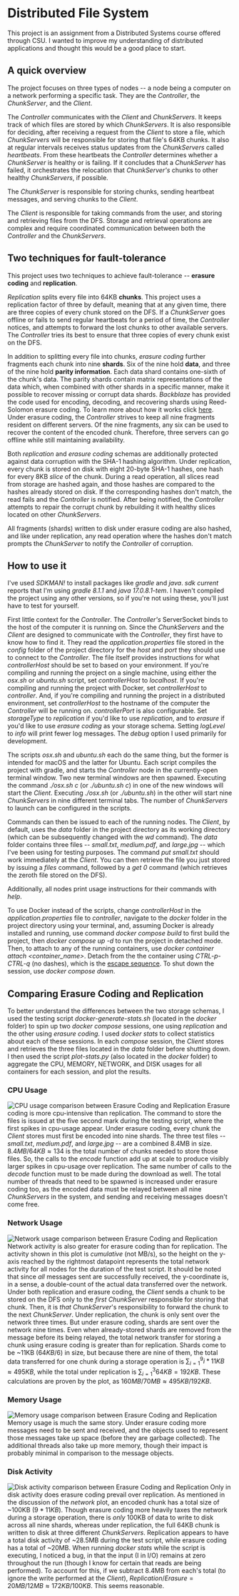 # Distributed File System
This project is an assignment from a Distributed Systems course offered through CSU. I wanted to improve my understanding of distributed applications and thought this would be a good place to start.

## A quick overview
The project focuses on three types of nodes -- a node being a computer on a network performing a specific task. They are the *Controller*, the *ChunkServer*, and the *Client*.

The *Controller* communicates with the *Client* and *ChunkServers*. It keeps track of which files are stored by which *ChunkServers*. It is also responsible for deciding, after receiving a request from the *Client* to store a file, which *ChunkServers* will be responsible for storing that file's 64KB chunks. It also at regular intervals receives status updates from the *ChunkServers* called *heartbeats*. From these heartbeats the *Controller* determines whether a *ChunkServer* is healthy or is failing. If it concludes that a *ChunkServer* has failed, it orchestrates the relocation that *ChunkServer's* chunks to other healthy *ChunkServers*, if possible.

The *ChunkServer* is responsible for storing chunks, sending heartbeat messages, and serving chunks to the *Client*.

The *Client* is responsible for taking commands from the user, and storing and retrieving files from the DFS. Storage and retrieval operations are complex and require coordinated communication between both the *Controller* and the *ChunkServers*.

## Two techniques for fault-tolerance
This project uses two techniques to achieve fault-tolerance -- **erasure coding** and **replication**.

*Replication* splits every file into 64KB **chunks**. This project uses a replication factor of three by default, meaning that at any given time, there are three copies of every chunk stored on the DFS. If a *ChunkServer* goes offline or fails to send regular heartbeats for a period of time, the *Controller* notices, and attempts to forward the lost chunks to other available servers. The *Controller* tries its best to ensure that three copies of every chunk exist on the DFS.

In addition to splitting every file into chunks, *erasure coding* further fragments each chunk into nine **shards**. Six of the nine hold **data**, and three of the nine hold **parity information**. Each data shard contains one-sixth of the chunk's data. The parity shards contain matrix representations of the data which, when combined with other shards in a specific manner, make it possible to recover missing or corrupt data shards. *Backblaze* has provided the code used for encoding, decoding, and recovering shards using Reed-Solomon erasure coding. To learn more about how it works click [here](https://www.backblaze.com/blog/reed-solomon/). Under erasure coding, the *Controller* strives to keep all nine fragments resident on different servers. Of the nine fragments, any six can be used to recover the content of the encoded chunk. Therefore, three servers can go offline while still maintaining availability.

Both *replication* and *erasure coding* schemas are additionally protected against data corruption with the SHA-1 hashing algorithm. Under replication, every chunk is stored on disk with eight 20-byte SHA-1 hashes, one hash for every 8KB *slice* of the chunk. During a read operation, all slices read from storage are hashed again, and those hashes are compared to the hashes already stored on disk. If the corresponding hashes don't match, the read fails and the *Controller* is notified. After being notified, the *Controller* attempts to repair the corrupt chunk by rebuilding it with healthy slices located on other *ChunkServers*.

All fragments (shards) written to disk under erasure coding are also hashed, and like under replication, any read operation where the hashes don't match prompts the *ChunkServer* to notify the *Controller* of corruption.

## How to use it
I've used *SDKMAN!* to install packages like *gradle* and *java*. *sdk current* reports that I'm using *gradle 8.1.1* and *java 17.0.8.1-tem*. I haven't compiled the project using any other versions, so if you're not using these, you'll just have to test for yourself.

First little context for the *Controller*. The *Controller's* ServerSocket binds to the host of the computer it is running on. Since the *ChunkServers* and the *Client* are designed to communicate with the *Controller*, they first have to know how to find it. They read the *application.properties* file stored in the *config* folder of the project directory for the *host* and *port* they should use to connect to the *Controller*. The file itself provides instructions for what *controllerHost* should be set to based on your environment. If you're compiling and running the project on a single machine, using either the *osx.sh* or *ubuntu.sh* script, set *controllerHost* to *localhost*. If you're compiling and running the project with Docker, set *controllerHost* to *controller*. And, if you're compiling and running the project in a distributed environment, set *controllerHost* to the hostname of the computer the *Controller* will be running on. *controllerPort* is also configurable. Set *storageType* to *replication* if you'd like to use *replication*, and to *erasure* if you'd like to use *erasure coding* as your storage schema. Setting *logLevel* to *info* will print fewer log messages. The *debug* option I used primarily for development.

The scripts *osx.sh* and *ubuntu.sh* each do the same thing, but the former is intended for macOS and the latter for Ubuntu. Each script compiles the project with gradle, and starts the *Controller* node in the currently-open terminal window. Two new terminal windows are then spawned. Executing the command *./osx.sh c* (or *./ubuntu.sh c*) in one of the new windows will start the *Client*. Executing *./osx.sh* (or *./ubuntu.sh*) in the other will start nine *ChunkServers* in nine different terminal tabs. The number of *ChunkServers* to launch can be configured in the scripts.

Commands can then be issued to each of the running nodes. The *Client*, by default, uses the *data* folder in the project directory as its working directory (which can be subsequently changed with the *wd* command). The *data* folder contains three files -- *small.txt*, *medium.pdf*, and *large.jpg* -- which I've been using for testing purposes. The command *put small.txt* should work immediately at the *Client*. You can then retrieve the file you just stored by issuing a *files* command, followed by a *get 0* command (which retrieves the zeroth file stored on the DFS).

Additionally, all nodes print usage instructions for their commands with *help*.

To use Docker instead of the scripts, change *controllerHost* in the *application.properties* file to *controller*, navigate to the *docker* folder in the project directory using your terminal, and, assuming Docker is already installed and running, use command *docker compose build* to first build the project, then *docker compose up -d* to run the project in detached mode. Then, to attach to any of the running containers, use *docker container attach <container_name>*. Detach from the the container using *CTRL-p-CTRL-q* (no dashes), which is the [escape sequence](https://docs.docker.com/engine/reference/commandline/attach/). To shut down the session, use *docker compose down*.

## Comparing Erasure Coding and Replication
To better understand the differences between the two storage schemas, I used the testing script *docker-generate-stats.sh* (located in the *docker* folder) to spin up two *docker compose* sessions, one using *replication* and the other using *erasure coding*. I used *docker stats* to collect statistics about each of these sessions. In each *compose* session, the *Client* stores and retrieves the three files located in the *data* folder before shutting down. I then used the script *plot-stats.py* (also located in the *docker* folder) to aggregate the CPU, MEMORY, NETWORK, and DISK usages for all containers for each session, and plot the results.
### CPU Usage
![CPU usage comparison between Erasure Coding and Replication](https://github.com/maxhayne/distributed-file-system/blob/main/docker/images/cpu-comparison.png)
Erasure coding is more cpu-intensive than replication. The command to store the files is issued at the five second mark during the testing script, where the first spikes in cpu-usage appear. Under erasure coding, every chunk the *Client* stores must first be encoded into nine shards. The three test files -- *small.txt*, *medium.pdf*, and *large.jpg* -- are a combined 8.4MB in size. $`8.4MB/64KB \approx 134`$ is the total number of chunks needed to store those files. So, the calls to the *encode* function add up at scale to produce visibly larger spikes in cpu-usage over replication. The same number of calls to the *decode* function must to be made during the download as well. The total number of threads that need to be spawned is increased under erasure coding too, as the encoded data must be relayed between all nine *ChunkServers* in the system, and sending and receiving messages doesn't come free.
### Network Usage
![Network usage comparison between Erasure Coding and Replication](https://github.com/maxhayne/distributed-file-system/blob/main/docker/images/net-comparison.png)
Network activity is also greater for erasure coding than for replication. The activity shown in this plot is *cumulative* (not MB/s), so the height on the y-axis reached by the rightmost datapoint represents the total network activity for all nodes for the duration of the test script. It should be noted that since *all* messages sent are successfully received, the y-coordinate is, in a sense, a double-count of the actual data transferred over the network. Under both replication and erasure coding, the *Client* sends a chunk to be stored on the DFS only to the *first* *ChunkServer* responsible for storing that chunk. Then, it is *that* *ChunkServer*'s responsibility to forward the chunk to the next *ChunkServer*. Under replication, the chunk is only sent over the network three times. But under erasure coding, shards are sent over the network nine times. Even when already-stored shards are removed from the message before its being relayed, the total network transfer for storing a chunk using erasure coding is greater than for replication. Shards come to be ~11KB ($`64KB/6`$) in size, but because there are nine of them, the total data transferred for one chunk during a storage operation is $`\sum\nolimits_{i=1}^{9} i*11KB \approx 495KB`$, while the total under replication is $`\sum\nolimits_{i=1}^{3} 64KB = 192KB`$. These calculations are proven by the plot, as $`160MB/70MB \approx 495KB/192KB`$.
### Memory Usage
![Memory usage comparison between Erasure Coding and Replication](https://github.com/maxhayne/distributed-file-system/blob/main/docker/images/mem-comparison.png)
Memory usage is much the same story. Under erasure coding more messages need to be sent and received, and the objects used to represent those messages take up space (before they are garbage collected). The additional threads also take up more memory, though their impact is probably minimal in comparison to the message objects.
### Disk Activity
![Disk activity comparison between Erasure Coding and Replication](https://github.com/maxhayne/distributed-file-system/blob/main/docker/images/io-comparison.png)
Only in disk activity does erasure coding prevail over replication. As mentioned in the discussion of the *network* plot, an encoded chunk has a total size of ~100KB ($`9*11KB`$). Though erasure coding more heavily taxes the network during a storage operation, there is *only* 100KB of data to write to disk across all nine shards, whereas under replication, the full 64KB chunk is written to disk at three different *ChunkServers*. Replication appears to have a total disk activity of ~28.5MB during the test script, while erasure coding has a total of ~20MB. When running *docker stats* while the script is executing, I noticed a bug, in that the input (I in I/O) remains at zero throughout the run (though I know for certain that reads are being performed). To account for this, if we subtract 8.4MB from each's total (to ignore the write performed at the *Client*), $`Replication/Erasure = 20MB/12MB \approx 172KB/100KB`$. This seems reasonable.
